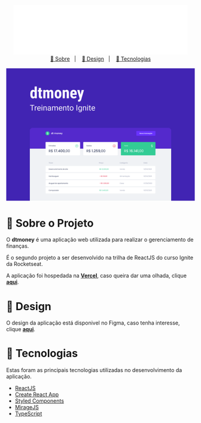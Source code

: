<div align='center'>
  <img src='.github/logo.svg' alt='Logo do projeto'/>
</div>

<div align='center'>
  <a href='#about'>📖 Sobre</a>&nbsp;&nbsp;&nbsp;|&nbsp;&nbsp;&nbsp;
  <a href="#design">🎨 Design</a>&nbsp;&nbsp;&nbsp;|&nbsp;&nbsp;&nbsp;
  <a href='#technologies'>🔩 Tecnologias</a>
</div>

</br>

<div align="center">
  <img src=".github/front-cover.svg" alt="Capa do projeto Feedback Widget" width="780px" />
</div>

<a id='about'></a>

# 📖 Sobre o Projeto

O **dtmoney** é uma aplicação web utilizada para realizar o gerenciamento de finanças.

É o segundo projeto a ser desenvolvido na trilha de ReactJS do curso Ignite da Rocketseat.

A aplicação foi hospedada na [**Vercel**](https://vercel.com/), caso queira dar uma olhada, clique [**aqui**](https://dtmoney-peach.vercel.app/).

<a id="design"></a>

# 🎨 Design

O design da aplicação está disponivel no Figma, caso tenha interesse, clique [**aqui**](https://www.figma.com/file/Ij6aRZLbMNMmgWXRaqlqZl/dtmoney-Ignite).

<a id="technologies"></a>

# 🔩 Tecnologias

Estas foram as principais tecnologias utilizadas no desenvolvimento da aplicação.

- [ReactJS](https://pt-br.reactjs.org/)
- [Create React App](https://create-react-app.dev/)
- [Styled Components](https://styled-components.com/)
- [MirageJS](https://miragejs.com/)
- [TypeScript](https://www.typescriptlang.org/)
